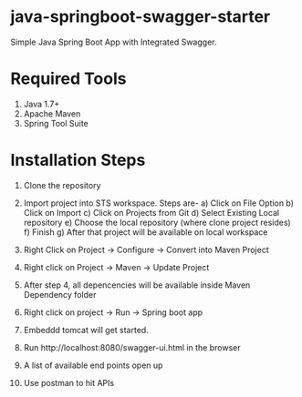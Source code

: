 # java-springboot-swagger-starter
Simple Java Spring Boot App with Integrated Swagger.

# Required Tools
1. Java 1.7+
2. Apache Maven
3. Spring Tool Suite
 
# Installation Steps
1. Clone the repository
2. Import project into STS workspace. Steps are-
	a) Click on File Option
	b) Click on Import
	c) Click on Projects from Git
	d) Select Existing Local repository
	e) Choose the local repository (where clone project resides)
	f) Finish
	g) After that project will be available on local workspace
	
3. Right Click on Project -> Configure -> Convert into Maven Project
4. Right click on Project -> Maven -> Update Project
5. After step 4, all depencencies will be available inside Maven Dependency folder
6. Right click on project -> Run -> Spring boot app
7. Embeddd tomcat will get started.
8. Run http://localhost:8080/swagger-ui.html in the browser
9. A list of available end points open up
10. Use postman to hit APIs 
